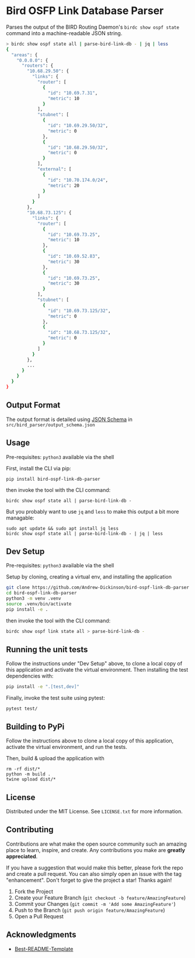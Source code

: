 
# Bird OSFP Link Database Parser

Parses the output of the BIRD Routing Daemon's `birdc show ospf state` command into a machine-readable JSON string.

```sh
> birdc show ospf state all | parse-bird-link-db - | jq | less
{
  "areas": {
    "0.0.0.0": {
      "routers": {
        "10.68.29.50": {
          "links": {
            "router": [
              {
                "id": "10.69.7.31",
                "metric": 10
              }
            ],
            "stubnet": [
              {
                "id": "10.69.29.50/32",
                "metric": 0
              },
              {
                "id": "10.68.29.50/32",
                "metric": 0
              }
            ],
            "external": [
              {
                "id": "10.70.174.0/24",
                "metric": 20
              }
            ]
          }
        },
        "10.68.73.125": {
          "links": {
            "router": [
              {
                "id": "10.69.73.25",
                "metric": 10
              },
              {
                "id": "10.69.52.83",
                "metric": 30
              },
              {
                "id": "10.69.73.25",
                "metric": 30
              }
            ],
            "stubnet": [
              {
                "id": "10.69.73.125/32",
                "metric": 0
              },
              {
                "id": "10.68.73.125/32",
                "metric": 0
              }
            ]
          }
        },
        ...
      }
    }
  }
}
```

## Output Format

The output format is detailed using [JSON Schema](https://json-schema.org/) in `src/bird_parser/output_schema.json`

## Usage

Pre-requisites: `python3` available via the shell

First, install the CLI via pip:
```shell
pip install bird-ospf-link-db-parser
```

then invoke the tool with the CLI command:
```shell
birdc show ospf state all | parse-bird-link-db -
```

But you probably want to use `jq` and `less` to make this output a bit more managable:
```shell
sudo apt update && sudo apt install jq less
birdc show ospf state all | parse-bird-link-db - | jq | less
```

## Dev Setup

Pre-requisites: `python3` available via the shell

Setup by cloning, creating a virtual env, and installing the application
```sh
git clone https://github.com/Andrew-Dickinson/bird-ospf-link-db-parser
cd bird-ospf-link-db-parser
python3 -m venv .venv
source .venv/bin/activate
pip install -e .
```

then invoke the tool with the CLI command:
```sh
birdc show ospf link state all > parse-bird-link-db -
```

## Running the unit tests

Follow the instructions under "Dev Setup" above, to clone a local copy of this application and activate
the virtual environment. Then installing the test dependencies with:
```sh
pip install -e ".[test,dev]"
```

Finally, invoke the test suite using pytest:
```
pytest test/
```

## Building to PyPi

Follow the instructions above to clone a local copy of this application, activate
the virtual environment, and run the tests.

Then, build & upload the application with
```
rm -rf dist/*
python -m build .
twine upload dist/*
```

## License

Distributed under the MIT License. See `LICENSE.txt` for more information.

## Contributing

Contributions are what make the open source community such an amazing place to learn, inspire, and create. Any contributions you make are **greatly appreciated**.

If you have a suggestion that would make this better, please fork the repo and create a pull request. You can also simply open an issue with the tag "enhancement".
Don't forget to give the project a star! Thanks again!

1. Fork the Project
2. Create your Feature Branch (`git checkout -b feature/AmazingFeature`)
3. Commit your Changes (`git commit -m 'Add some AmazingFeature'`)
4. Push to the Branch (`git push origin feature/AmazingFeature`)
5. Open a Pull Request


## Acknowledgments
 * [Best-README-Template](https://github.com/othneildrew/Best-README-Template/)
